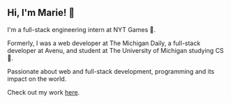 ## Hi, I'm Marie! 🌱

I'm a full-stack engineering intern at NYT Games 🧩.

Formerly, I was a web developer at The Michigan Daily, a full-stack developer at Avenu, and student at The University of Michigan studying CS 👾.

Passionate about web and full-stack development, programming and its impact on the world.

Check out my work [here](https://yum25.github.io/).

<!--
**yum25/yum25** is a ✨ _special_ ✨ repository because its `README.md` (this file) appears on your GitHub profile.

Here are some ideas to get you started:

- 🔭 I’m currently working on ...
- 🌱 I’m currently learning ...
- 👯 I’m looking to collaborate on ...
- 🤔 I’m looking for help with ...
- 💬 Ask me about ...
- 📫 How to reach me: ...
- 😄 Pronouns: ...
- ⚡ Fun fact: ...
-->
